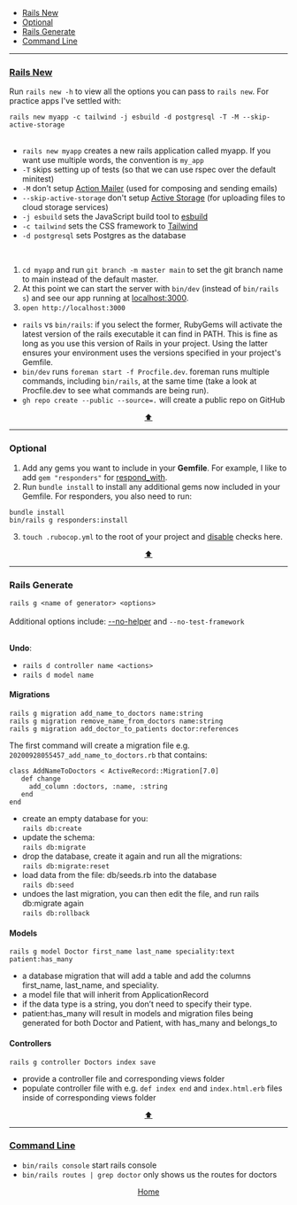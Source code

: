 - [Rails New](#rails-new)
- [Optional](#optional)
- [Rails Generate](#rails-generate)
- [Command Line](#command-line)

---

### [Rails New](https://guides.rubyonrails.org/getting_started.html)

Run `rails new -h` to view all the options you can pass to `rails new`. For practice apps I've settled with:
<br>

```rails new myapp -c tailwind -j esbuild -d postgresql -T -M --skip-active-storage```
<br>
<br>

* `rails new myapp` creates a new rails application called myapp. If you want use multiple words, the convention is `my_app`
* `-T` skips setting up of tests (so that we can use rspec over the default minitest)
* `-M` don’t setup [Action Mailer](https://guides.rubyonrails.org/action_mailer_basics.html) (used for composing and sending emails)
* `--skip-active-storage` don't setup [Active Storage](https://edgeguides.rubyonrails.org/active_storage_overview.html) (for uploading files to cloud storage services) <br>
* `-j esbuild` sets the JavaScript build tool to [esbuild](https://esbuild.github.io/)
* `-c tailwind` sets the CSS framework to [Tailwind](https://tailwindcss.com/docs/guides/ruby-on-rails)
* `-d postgresql` sets Postgres as the database
<br>

1. `cd myapp` and run `git branch -m master main` to set the git branch name to main instead of the default master.
2. At this point we can start the server with `bin/dev` (instead of `bin/rails s`) and see our app running at [localhost:3000](http://localhost:3000/).
3. `open http://localhost:3000`

* `rails` vs `bin/rails`: if you select the former, RubyGems will activate the latest version of the rails executable it can find in PATH. This is fine as long as you use this version of Rails in your project. Using the latter ensures your environment uses the versions specified in your project's Gemfile.
* `bin/dev` runs `foreman start -f Procfile.dev`. foreman runs multiple commands, including `bin/rails`, at the same time (take a look at Procfile.dev to see what commands are being run).
* `gh repo create --public --source=.` will create a public repo on GitHub

<p align="center"><a href="#top">⬆</a></p>

---

### Optional

1. Add any gems you want to include in your <strong>Gemfile</strong>. For example, I like to add `gem "responders"` for [respond_with](https://github.com/heartcombo/responders).
2. Run `bundle install` to install any additional gems now included in your Gemfile. For responders, you also need to run:
```
bundle install
bin/rails g responders:install
```
3. `touch .rubocop.yml` to the root of your project and [disable](https://docs.rubocop.org/rubocop/configuration.html) checks here.

<!-- I'll be adding [Hotwire::Livereload](https://kirillplatonov.com/posts/hotwire-livereload/) which enables live reloading when files are changed without the need for a full browser refresh.

```
group :development do
  gem "hotwire-livereload"
end
```
2. We'll then need run install script `rails livereload:install`
3. Tailwind uses a [just-in-time compiler](https://v2.tailwindcss.com/docs/just-in-time-mode), so we'll need to specify an additional path for livereload to listen to for any (just-in-time) changes.

```
# config/environments/development.rb
config.hotwire_livereload.listen_paths << Rails.root.join("app/assets/builds")
``` -->
<p align="center"><a href="#top">⬆</a></p>

---

### Rails Generate
`rails g <name of generator> <options>` <br><br>
Additional options include: [--no-helper](https://www.rubyguides.com/2020/01/rails-helpers/) and `--no-test-framework`
<br><br>

<strong>Undo</strong>:
* `rails d controller name <actions>`
* `rails d model name`

#### Migrations
```
rails g migration add_name_to_doctors name:string
rails g migration remove_name_from_doctors name:string
rails g migration add_doctor_to_patients doctor:references
```

The first command will create a migration file e.g. `20200928055457_add_name_to_doctors.rb` that contains:

```
class AddNameToDoctors < ActiveRecord::Migration[7.0]
   def change
     add_column :doctors, :name, :string
   end
end
```

* create an empty database for you: <br>
`rails db:create`
* update the schema: <br>
`rails db:migrate`
* drop the database, create it again and run all the migrations: <br>
`rails db:migrate:reset`
* load data from the file: db/seeds.rb into the database <br>
`rails db:seed`
* undoes the last migration, you can then edit the file, and run rails db:migrate again <br>
`rails db:rollback`

#### Models
`rails g model Doctor first_name last_name speciality:text patient:has_many`<br>
* a database migration that will add a table and add the columns first_name, last_name, and speciality.
* a model file that will inherit from ApplicationRecord
* if the data type is a string, you don’t need to specify their type.
* patient:has_many will result in models and migration files being generated for both Doctor and Patient, with has_many and belongs_to

#### Controllers

`rails g controller Doctors index save`
* provide a controller file and corresponding views folder
* populate controller file with e.g. `def index end` and `index.html.erb` files inside of corresponding views folder

<p align="center"><a href="#top">⬆</a></p>

---

### [Command Line](https://guides.rubyonrails.org/command_line.html)

* `bin/rails console` start rails console
* `bin/rails routes | grep doctor` only shows us the routes for doctors



<p align="center"><a href="https://github.com/adrianHards/rails-templates">Home</a></p>
